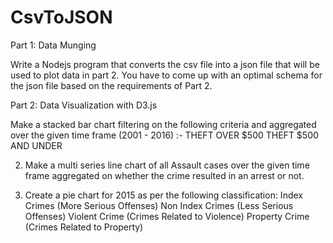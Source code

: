 
# CsvToJSON

Part 1: Data Munging

Write a Nodejs program that converts the csv file into a json file that will be used to plot data in part 2. You have to come up with an optimal schema for the json file based on the requirements of Part 2.

Part 2: Data Visualization with D3.js

Make a stacked bar chart filtering on the following criteria and aggregated over the given time frame (2001 - 2016) :-
THEFT OVER $500
THEFT $500 AND UNDER

2.   Make a multi series line chart of all Assault cases over the given time frame aggregated    on whether the crime resulted in an arrest or not.

3.  Create a pie chart for 2015 as per the following classification:
Index Crimes (More Serious Offenses)
Non Index Crimes (Less Serious Offenses)
Violent Crime (Crimes Related to Violence)
Property Crime (Crimes Related to Property)
